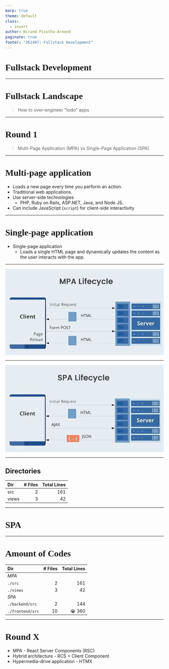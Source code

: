 ```yaml
---
marp: true
theme: default
class:
  - invert
author: Nirand Pisutha-Arnond
paginate: true
footer: "261497: Fullstack Development"
---
```


<style>
@import url('https://fonts.googleapis.com/css2?family=Prompt:ital,wght@0,100;0,300;0,400;0,700;1,100;1,300;1,400;1,700&display=swap');

    :root {
    font-family: Prompt;
    --hl-color: #D57E7E;
}
h1 {
  font-family: Prompt
}
</style>

# Fullstack Development

---

# Fullstack Landscape

> How to over-engineer "todo" apps

---

# Round 1

> Multi-Page Application (MPA) vs Single-Page Application (SPA)

---

# Multi-page application

- Loads a new page every time you perform an action.
- Traditional web applications.
- Use server-side technologies
  - PHP, Ruby on Rails, ASP.NET, Java, and Node JS.
- Can include JavaScript (`script`) for client-side interactivity

---

# Single-page application

- Single-page application
  - Loads a single HTML page and dynamically updates the content as the user interacts with the app.

---

![width:900](./img/mpa.jpg)

---

![width:900](./img/spa.jpg)

---

## Directories

| Dir   | # Files | Total Lines |
| :---- | ------: | ----------: |
| src   |       2 |         161 |
| views |       3 |          42 |

---

# SPA

---

# Amount of Codes

| Dir              | # Files | Total Lines |
| :--------------- | ------: | ----------: |
| _MPA_            |         |             |
| `./src`          |       2 |         161 |
| `./views`        |       3 |          42 |
| _SPA_            |         |             |
| `./backend/src`  |       2 |         144 |
| `./frontend/src` |      10 |      😭 360 |

---

# Round X

- MPA - React Server Components (RSC)
- Hybrid architecture - RCS + Client Component
- Hypermedia-drive application - HTMX
